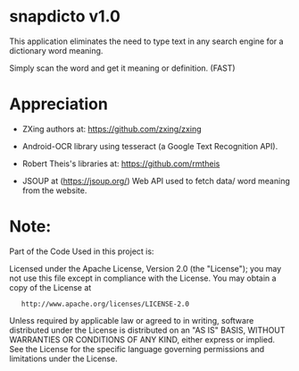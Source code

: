 # snapdicto v1.0

 This application eliminates the need to type text in any search engine for a dictionary word meaning.

 Simply scan the word and get it meaning or definition. (FAST)


 # Appreciation

  - ZXing authors at: https://github.com/zxing/zxing

  - Android-OCR library using tesseract (a Google Text Recognition API).

  - Robert Theis's libraries at: https://github.com/rmtheis

  - JSOUP at (https://jsoup.org/) Web API used to fetch data/ word meaning from the website.


 # Note:

 Part of the Code Used in this project is:

 Licensed under the Apache License, Version 2.0 (the "License");
 you may not use this file except in compliance with the License.
 You may obtain a copy of the License at
 
       http://www.apache.org/licenses/LICENSE-2.0
 
 Unless required by applicable law or agreed to in writing, software
 distributed under the License is distributed on an "AS IS" BASIS,
 WITHOUT WARRANTIES OR CONDITIONS OF ANY KIND, either express or implied.
 See the License for the specific language governing permissions and
 limitations under the License.




